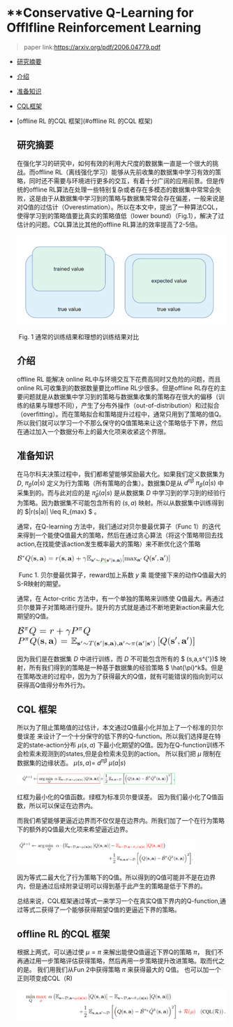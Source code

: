 # **Conservative Q-Learning for Offlfline Reinforcement Learning



> paper link:https://arxiv.org/pdf/2006.04779.pdf

- [研究摘要](#研究摘要)

- [介绍](#介绍)

- [准备知识](#准备知识)
  
- [CQL框架](#CQL框架)

- [offline RL 的CQL 框架](#offline RL 的CQL 框架)

   

   ## 研究摘要

   在强化学习的研究中，如何有效的利用大尺度的数据集一直是一个很大的挑战。而offline RL（离线强化学习）能够从先前收集的数据集中学习有效的策略，同时还不需要与环境进行更多的交互，有着十分广阔的应用前景。但是传统的offline RL算法在处理一些特别复杂或者存在多模态的数据集中常常会失败，这是由于从数据集中学习到的策略与数据集常常会存在偏差，一般来说是对Q值的过估计（Overestimation）。所以在本文中，提出了一种算法CQL，使得学习到的策略值要比真实的策略值低（lower bound）（Fig.1），解决了过估计的问题。CQL算法比其他的offline RL算法的效率提高了2-5倍。

   <img src="pics\image-20220629140408729.png" alt="image-20220629140408729" style="zoom: 67%;" />

   

   ​																	Fig. 1 通常的训练结果和理想的训练结果对比

   

   ## 介绍

   offline RL 能解决 online RL中与环境交互下花费高同时又危险的问题，而且online RL可收集到的数据数量要比offline RL少很多。但是offline RL存在的主要问题就是从数据集中学习到的策略与数据集收集的策略存在很大的偏移（训练的结果与理想不同），产生了分布外操作（out-of-distribution）和过拟合（overfitting）。而在策略拟合和策略提升过程中，通常只用到了策略的值Q。所以我们就可以学习一个不那么保守的Q值策略来让这个策略低于下界，然后在通过加入一个数据分布上的最大化项来收紧这个界限。

   

   ## 准备知识

   在马尔科夫决策过程中，我们都希望能够奖励最大化。如果我们定义数据集为 $D$, $\pi_\beta (a|s)$  定义为行为策略（所有策略的合集）。数据集D是从 $d^{\pi\beta}$ $\pi_\beta (a|s)$ 中采集到的。而与此对应的是 $\hat{\pi} _\beta (a|s)$ 是从数据集 $D$ 中学习到的学习到的经验行为策略。因为数据集不可能包含所有的 $(s,a)$ 映射。所以从数据集中训练得到的 $|r(s|a)| \leq R_{max} $ 。

   通常，在Q-learning 方法中，我们通过对贝尔曼最优算子（Func 1）的迭代来得到一个能使Q值最大的策略，然后在通过贪心算法（将这个策略带回去找action,在找能使该action发生概率最大的策略）来不断优化这个策略

   <img src="pics/image-20220629144025682.png" alt="image-20220629144025682" style="zoom: 40%;" />

   ​                                                  Func 1. 贝尔曼最优算子，reward加上系数 $y$  乘 能使接下来的动作Q值最大的 S-R映射的期望。

   

   通常，在 Actor-critic 方法中，有一个单独的策略来训练使 Q值最大。再通过贝尔曼算子对策略进行提升。提升的方式就是通过不断地更新action来最大化期望的Q值。

   <img src="pics/image-20220629145054800.png" alt="image-20220629145054800" style="zoom:40%;" />

   <img src="pics/image-20220629145109108.png" alt="image-20220629145109108" style="zoom:40%;" />

   因为我们是在数据集 $D$ 中进行训练，而 $D$ 不可能包含所有的 $ (s,a,s^{'})$ 映射，所有我们得到的策略是一种基于数据集的经验策略 $ \hat{\pi}^k$。但是在策略改进的过程中，因为为了获得最大的Q值，就有可能错误的指向到可以获得高Q值得分布外行为。

   

   ## CQL 框架

   所以为了阻止策略值的过估计，本文通过Q值最小化并加上了一个标准的贝尔曼误差 来设计了一个十分保守的低下界的Q-function。所以我们选择是在特定的state-action分布 $\mu(s,a)$ 下最小化期望的Q值。因为在Q-function训练不会检索未观测到的states,但是会检索未见到的action。 所以我们把 $\mu$ 限制在数据集的边缘状态。   $\mu(s,a)=$  $d^{\pi\beta}$ $\mu (a|s)$  

   <img src="pics/tempsnip.png" alt="tempsnip" style="zoom:40%;" />

   红框为最小化的Q值函数。绿框为标准贝尔曼误差。 因为我们最小化了Q值函数，所以可以保证在边界内。

   而我们希望能够更逼近边界而不仅仅是在边界内。所我们加了一个在行为策略下的额外的Q值最大化项来希望逼近边界。

   <img src="pics/image-20220629152937404.png" alt="image-20220629152937404" style="zoom: 40%;" />

   因为等式二最大化了行为策略下的Q值。所以得到的Q值可能并不是在边界内，但是通过后续附录证明可以得到基于此产生的策略是低于下界的。

   总结来说，CQL框架通过等式一来学习一个在真实Q值下界内的Q-function,通过等式二获得了一个能够获得期望Q值的更逼近下界的策略。

   ## offline RL 的CQL 框架

   根据上两式，可以通过使 $\mu=\pi$ 来解出能使Q值逼近下界Q的策略 $\pi$， 我们不再通过用一步策略评估获得策略，然后再用一步策略提升改进策略。取而代之的是。 我们用我们从Fun 2中获得策略 $\pi$ 来获得最大的 Q值。 也可以加一个正则项变成CQL（R)

   <img src="pics/image-20220629154529726.png" alt="image-20220629154529726" style="zoom:67%;" />
